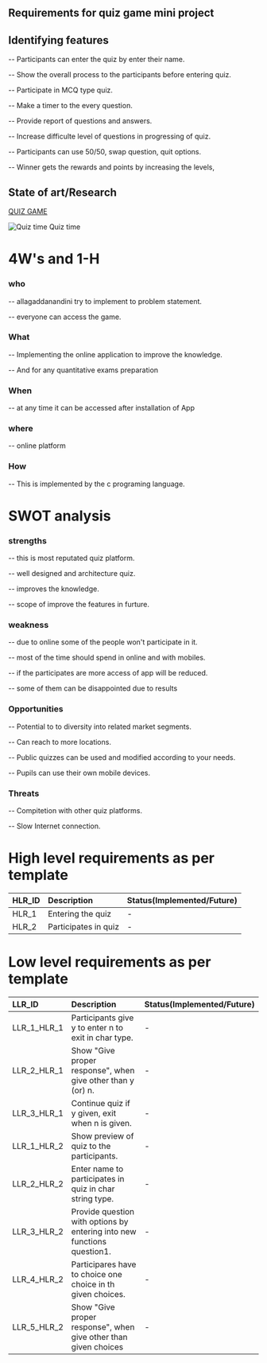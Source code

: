 ## Requirements for quiz game  mini project

## Identifying features 
-- Participants can enter the quiz by enter their name.

-- Show the overall process to the participants before entering quiz.

-- Participate in MCQ type quiz.

-- Make a timer to the every question.

-- Provide report of questions and answers.

-- Increase difficulte level of questions in progressing of quiz.

-- Participants can use 50/50, swap question, quit options.

-- Winner gets the rewards and points by increasing the levels,



## State of art/Research

[QUIZ GAME](https://en.wikipedia.org/wiki/Quiz)

![Quiz time](https://codecanyon.img.customer.envatousercontent.com/files/291711730/inline.png?auto=compress%2Cformat&q=80&fit=crop&crop=top&max-h=8000&max-w=590&s=21bf20823e1ab1356e992156d96d1b0e)
Quiz time



# 4W's and 1-H 

### who

-- allagaddanandini try to implement to problem statement.

-- everyone can access the game.

### What

-- Implementing the online application to improve the knowledge.

-- And  for any quantitative exams preparation 

### When

-- at any time it can be accessed after installation of App

### where

-- online platform

### How

-- This is implemented by the c programing  language.


# SWOT analysis

### strengths

-- this is most reputated quiz platform.

-- well designed and architecture quiz.

-- improves the knowledge.

-- scope of improve the features in furture.

### weakness

-- due to online some of the people won't participate in it.

-- most of the time should spend in online  and with mobiles.

-- if the participates are more access of app will be reduced.

-- some of them can be disappointed due to results

### Opportunities

-- Potential to to diversity into related market segments.

-- Can reach to more locations.

-- Public quizzes can be used and modified according to your
  needs.
  
-- Pupils can use their own mobile devices.



### Threats

-- Compitetion with other quiz platforms.

-- Slow Internet connection.


# High level requirements as per template 
 |HLR_ID| Description| Status(Implemented/Future)|
 |:----------|:-------------|:------------------------------|
 |HLR_1|Entering the quiz|-
 |HLR_2|Participates in quiz|-

# Low level requirements as per template
|LLR_ID| Description|Status(Implemented/Future)|
|:---------|:---------------------------------|:----------------------------------|
|LLR_1_HLR_1|Participants give y to enter n to exit in char type. |	-
|LLR_2_HLR_1|Show "Give proper response", when give other than y (or) n. |	-
|LLR_3_HLR_1|Continue quiz if y given, exit when n is given.|	-
|LLR_1_HLR_2|Show preview of quiz to the participants.|	-
|LLR_2_HLR_2|Enter name to participates in quiz in char string type.|	-
|LLR_3_HLR_2|Provide question with options by entering into new functions question1.|	-
|LLR_4_HLR_2|Participares have to choice one choice in th given choices.|	-
|LLR_5_HLR_2|Show "Give proper response", when give other than given choices|-	


